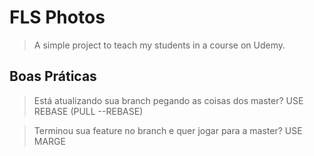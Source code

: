 # FLS Photos

> A simple project to teach my students in a course on Udemy.

## Boas Práticas

> Está atualizando sua branch pegando as coisas dos master?
USE REBASE (PULL --REBASE)

> Terminou sua feature no branch e quer jogar para a master?
USE MARGE
